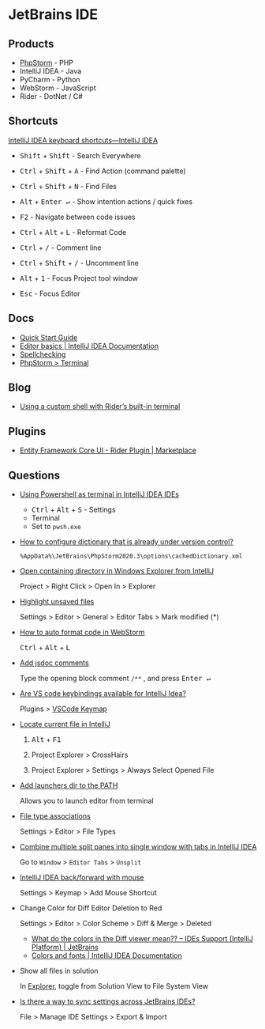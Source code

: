 # JetBrains IDE

## Products


* [PhpStorm](https://www.jetbrains.com/phpstorm/) - PHP
* IntelliJ IDEA - Java
* PyCharm - Python
* WebStorm - JavaScript
* Rider - DotNet / C#


## Shortcuts

[IntelliJ IDEA keyboard shortcuts—IntelliJ IDEA](https://www.jetbrains.com/help/idea/mastering-keyboard-shortcuts.html)

* <kbd>Shift</kbd> + <kbd>Shift</kbd> - Search Everywhere
* <kbd>Ctrl</kbd> + <kbd>Shift</kbd> + <kbd>A</kbd> - Find Action (command palette)
* <kbd>Ctrl</kbd> + <kbd>Shift</kbd> + <kbd>N</kbd> - Find Files

* <kbd>Alt</kbd> +  <kbd>Enter ↵</kbd> - Show intention actions / quick fixes
* <kbd>F2</kbd> - Navigate between code issues

* <kbd>Ctrl</kbd> + <kbd>Alt</kbd> + <kbd>L</kbd> - Reformat Code
* <kbd>Ctrl</kbd> + <kbd>/</kbd> - Comment line
* <kbd>Ctrl</kbd> + <kbd>Shift</kbd> + <kbd>/</kbd> - Uncomment line

* <kbd>Alt</kbd> + <kbd>1</kbd> - Focus Project tool window
* <kbd>Esc</kbd> - Focus Editor

## Docs

* [Quick Start Guide](https://www.jetbrains.com/help/phpstorm/quick-start-guide-phpstorm.html)
* [Editor basics | IntelliJ IDEA Documentation](https://www.jetbrains.com/help/idea/using-code-editor.html)
* [Spellchecking](https://www.jetbrains.com/help/phpstorm/spellchecking.html#fix-typo)
* [PhpStorm > Terminal](https://www.jetbrains.com/help/phpstorm/terminal-emulator.html)

## Blog

* [Using a custom shell with Rider’s built-in terminal](https://blog.jetbrains.com/dotnet/2017/11/15/using-custom-shell-riders-built-terminal/)

## Plugins

* [Entity Framework Core UI - Rider Plugin | Marketplace](https://plugins.jetbrains.com/plugin/18147-entity-framework-core-ui)

## Questions

* [Using Powershell as terminal in IntelliJ IDEA IDEs](https://stackoverflow.com/q/20949892/1366033)

  * <kbd>Ctrl</kbd> + <kbd>Alt</kbd> +  <kbd>S</kbd> - Settings
  * Terminal
  * Set to `pwsh.exe`


* [How to configure dictionary that is already under version control?](https://stackoverflow.com/a/51104437/1366033)

    ```none
    %AppData%\JetBrains\PhpStorm2020.3\options\cachedDictionary.xml
    ```

* [Open containing directory in Windows Explorer from IntelliJ](https://stackoverflow.com/a/65292981/1366033)

   Project > Right Click > Open In > Explorer

* [Highlight unsaved files](https://stackoverflow.com/q/26769154/1366033)

  Settings > Editor > General > Editor Tabs > Mark modified (\*)

* [How to auto format code in WebStorm](https://stackoverflow.com/q/21217791/1366033)

  <kbd>Ctrl</kbd> + <kbd>Alt</kbd> + <kbd>L</kbd>

* [Add jsdoc comments](https://www.jetbrains.com/help/phpstorm/creating-jsdoc-comments.html)

  Type the opening block comment `/**` , and press <kbd>Enter ↵</kbd>

* [Are VS code keybindings available for IntelliJ Idea?](https://stackoverflow.com/q/47748433/1366033)

  Plugins > [VSCode Keymap](https://plugins.jetbrains.com/plugin/12062-vscode-keymap/)

* [Locate current file in IntelliJ](https://stackoverflow.com/q/1086041/1366033)

  1. <kbd>Alt</kbd> + <kbd>F1</kbd>

  2. Project Explorer > CrossHairs

  3. Project Explorer > Settings > Always Select Opened File

* [Add launchers dir to the PATH](https://stackoverflow.com/q/57810887/1366033)

  Allows you to launch editor from terminal

* [File type associations](https://www.jetbrains.com/help/rider/Creating_and_Registering_File_Types.html)

  Settings > Editor > File Types

* [Combine multiple split panes into single window with tabs in IntelliJ IDEA](https://stackoverflow.com/q/75757976/1366033)

  Go to `Window` > `Editor Tabs` > `Unsplit`

* [IntelliJ IDEA back/forward with mouse](https://stackoverflow.com/a/75801572/1366033)

  Settings > Keymap > Add Mouse Shortcut

* Change Color for Diff Editor Deletion to Red

  Settings > Editor > Color Scheme > Diff & Merge > Deleted

  * [What do the colors in the Diff viewer mean?? – IDEs Support (IntelliJ Platform) | JetBrains](https://intellij-support.jetbrains.com/hc/en-us/community/posts/360000243060-What-do-the-colors-in-the-Diff-viewer-mean-)
  * [Colors and fonts | IntelliJ IDEA Documentation](https://www.jetbrains.com/help/idea/configuring-colors-and-fonts.html#tips)

* Show all files in solution

  In [Explorer](https://www.jetbrains.com/help/rider/Project_Tool_Window.html), toggle from Solution View to File System View

* [Is there a way to sync settings across JetBrains IDEs?](https://stackoverflow.com/q/21660554/1366033)

  File > Manage IDE Settings > Export & Import

